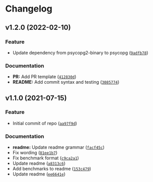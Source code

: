 # Changelog

<!--next-version-placeholder-->

## v1.2.0 (2022-02-10)
### Feature
* Update dependency from psycopg2-binary to psycopg ([`9adfb78`](https://github.com/cedar-team/django-bulk-load/commit/9adfb788028c1cab1530ec2f412258f90e11c712))

### Documentation
* **PR:** Add PR template ([`412830d`](https://github.com/cedar-team/django-bulk-load/commit/412830d3eb1842a13abde92645b0b81901050932))
* **README:** Add commit syntax and testing ([`3085774`](https://github.com/cedar-team/django-bulk-load/commit/30857741475423bc664db740f789bb2ebfb47083))

## v1.1.0 (2021-07-15)
### Feature
* Initial commit of repo ([`aa97f9d`](https://github.com/cedar-team/django-bulk-load/commit/aa97f9dd42e169538c41b599efd4056f14ef8a43))

### Documentation
* **readme:** Update readme grammar ([`facf45c`](https://github.com/cedar-team/django-bulk-load/commit/facf45c0d89405020709d14196300dcab17422b6))
* Fix wording ([`81ee1b7`](https://github.com/cedar-team/django-bulk-load/commit/81ee1b716569e62d7b58e099b8628f98a0d38444))
* Fix benchmark format ([`c9ca2a1`](https://github.com/cedar-team/django-bulk-load/commit/c9ca2a1e23e31832e5fd7e7f02bf23a294edaa3a))
* Update readme ([`a8313c6`](https://github.com/cedar-team/django-bulk-load/commit/a8313c6d0cea2fabe4b80039957d3f5d04ad8d74))
* Add benchmarks to readme ([`153c479`](https://github.com/cedar-team/django-bulk-load/commit/153c47908e245878c8995ce31641e2898eddda62))
* Update readme ([`ee6641e`](https://github.com/cedar-team/django-bulk-load/commit/ee6641e3f3fc44d7e9c6cce58136b7be557992c9))
